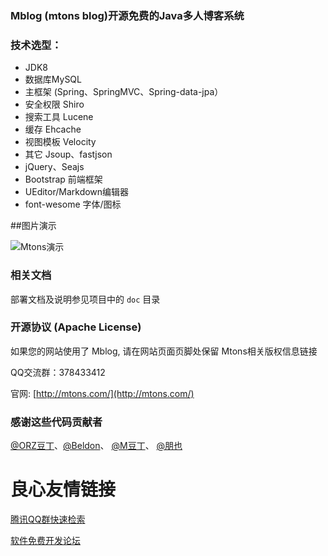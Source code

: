 ﻿### Mblog (mtons blog)开源免费的Java多人博客系统

### 技术选型：

* JDK8
* 数据库MySQL
* 主框架 (Spring、SpringMVC、Spring-data-jpa）
* 安全权限 Shiro
* 搜索工具 Lucene
* 缓存 Ehcache
* 视图模板 Velocity
* 其它 Jsoup、fastjson
* jQuery、Seajs
* Bootstrap 前端框架
* UEditor/Markdown编辑器
* font-wesome 字体/图标

##图片演示

![Mtons演示](http://git.oschina.net/uploads/images/2016/0106/103726_14bf1b29_330414.jpeg "在这里输入图片标题")

### 相关文档

部署文档及说明参见项目中的 `doc` 目录


### 开源协议 (Apache License)

如果您的网站使用了 Mblog, 请在网站页面页脚处保留 Mtons相关版权信息链接

QQ交流群：378433412

官网: [http://mtons.com/](http://mtons.com/)

### 感谢这些代码贡献者

[@ORZ豆丁](http://git.oschina.net/traxex)、[@Beldon](http://git.oschina.net/beldon)、 [@M豆丁](http://git.oschina.net/danke)、 [@朋也](http://git.oschina.net/20110516)

 # 良心友情链接

[腾讯QQ群快速检索](http://u.720life.cn/s/8cf73f7c)

[软件免费开发论坛](http://u.720life.cn/s/bbb01dc0)